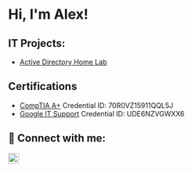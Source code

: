 <h1>Hi, I'm Alex!</h1>

<h2> IT Projects:</h2>


  - [Active Directory Home Lab](https://github.com/joshmadakor1/Algorithms-Practice)


<h2>Certifications</h2>

- [CompTIA A+](https://www.certmetrics.com/comptia/public/verification.aspx/)
  Credential ID: 70R0VZ15911QQL5J
- [Google IT Support](https://www.coursera.org/account/accomplishments/professional-cert/UDE6NZVGWXX6)
  Credential ID: UDE6NZVGWXX6
 

<h2> 🤳 Connect with me:</h2>


[<img align="left" alt="JoshMadakor | LinkedIn" width="22px" src="https://cdn.jsdelivr.net/npm/simple-icons@v3/icons/linkedin.svg" />][linkedin]


[linkedin]: https://www.linkedin.com/in/alex-d-butler/

<!--
**joshmadakor1/joshmadakor1** is a ✨ _special_ ✨ repository because its `README.md` (this file) appears on your GitHub profile.

Here are some ideas to get you started:

- 🔭 I’m currently working on ...
- 🌱 I’m currently learning ...
- 👯 I’m looking to collaborate on ...
- 🤔 I’m looking for help with ...
- 💬 Ask me about ...
- 📫 How to reach me: ...
- 😄 Pronouns: ...
- ⚡ Fun fact: ...
